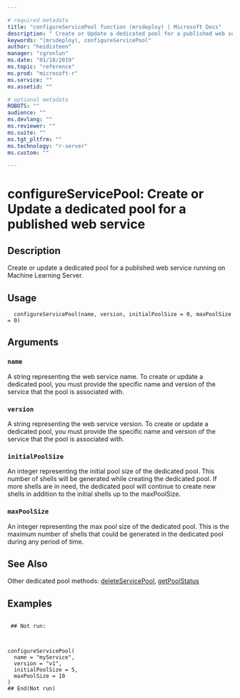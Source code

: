 ```yaml
--- 

# required metadata 
title: "configureServicePool function (mrsdeploy) | Microsoft Docs" 
description: " Create or Update a dedicated pool for a published web service running on Machine Learning Server. " 
keywords: "(mrsdeploy), configureServicePool" 
author: "heidisteen" 
manager: "cgronlun" 
ms.date: "01/18/2019" 
ms.topic: "reference" 
ms.prod: "microsoft-r" 
ms.service: "" 
ms.assetid: "" 

# optional metadata 
ROBOTS: "" 
audience: "" 
ms.devlang: "" 
ms.reviewer: "" 
ms.suite: "" 
ms.tgt_pltfrm: "" 
ms.technology: "r-server" 
ms.custom: "" 

--- 
```





 # configureServicePool: Create or Update a dedicated pool for a published web service 
 ## Description

Create or update a dedicated pool for a published web service running on 
Machine Learning Server.


 ## Usage

```   
  configureServicePool(name, version, initialPoolSize = 0, maxPoolSize = 0)

```

 ## Arguments



 ### `name`
 A string representing the web service name. To create or update a dedicated pool, you must provide the specific name and version of the  service that the pool is associated with.



 ### `version`
 A string representing the web service version. To create or update a dedicated pool, you must provide the specific name and version of the  service that the pool is associated with. 



 ### `initialPoolSize`
 An integer representing the initial pool size of the dedicated pool. This number of shells will be generated while creating the dedicated pool. If more shells are in need, the dedicated pool will continue  to create new shells in addition to the initial shells up to the maxPoolSize.



 ### `maxPoolSize`
 An integer representing the max pool size of the dedicated pool. This is the maximum number of shells that could be generated in the  dedicated pool during any period of time.



 ## See Also

Other dedicated pool methods: [deleteServicePool](DeleteServicePool.md),
[getPoolStatus](GetPoolStatus.md)

 ## Examples

 ```

  ## Not run:



configureServicePool(
   name = "myService",
   version = "v1",
   initialPoolSize = 5,
   maxPoolSize = 10
)
 ## End(Not run) 
```

